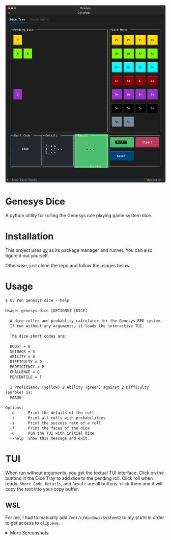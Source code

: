 ![genesys-dice](docs/screenshots/genesys-dice-example-roll.svg)

# Genesys Dice
A python utility for rolling the Genesys role playing game system dice.

# Installation
This project uses [uv](https://docs.astral.sh/uv/) as its package manager and runner.  You can also figure it out yourself.

Otherwise, just clone the repo and follow the usages below.

# Usage
```
$ uv run genesys-dice --help

Usage: genesys-dice [OPTIONS] [DICE]

  A dice roller and probablity calculator for the Genesys RPG system.
  If run without any arguments, it loads the interactive TUI.

  The dice short codes are:

  BOOST = B
  SETBACK = S
  ABILITY = A
  DIFFICULTY = D
  PROFICIENCY = P
  CHALLENGE = C
  PERCENTILE = T

  1 Proficiency (yellow) 2 Ability (green) against 2 Difficulty (purple) is:
  PAADD

Options:
  -d      Print the details of the roll
  -t      Print all rolls with probabilities
  -s      Print the success rate of a roll
  -f      Print the faces of the dice
  -u      Run the TUI with initial dice
  --help  Show this message and exit.
```

# TUI
When run without arguments, you get the textual TUI interface.  Click on the buttons in the Dice Tray to add dice to the pending roll.  Click roll when ready.  `Short Code`, `Details`, and `Result` are all buttons: click them and it will copy the text into your copy buffer.

## WSL
For me, I had to manually add `/mnt/c/Windows/System32` to my `$PATH` in order to get access to `clip.exe`.

<details>
<summary>More Screenshots</summary>
![genesys-dice-face-table](docs/screenshots/genesys-dice-face-table.png)
![genesys-dice](docs/screenshots/genesys-dice-example-roll-failure.svg)
![genesys-dice](docs/screenshots/genesys-dice-example-save-dialog.svg)
![genesys-dice](docs/screenshots/genesys-dice-example-saved-rolls.svg)
